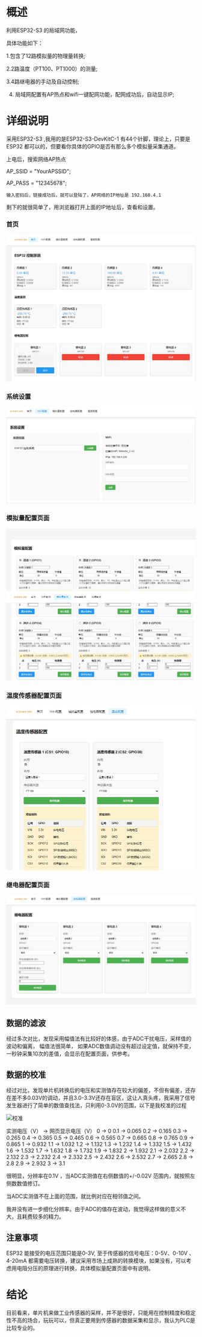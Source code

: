 # 概述

利用ESP32-S3 的局域网功能，

具体功能如下：

1.包含了12路模拟量的物理量转换;

2.2路温度（PT100、PT1000）的测量;

3.4路继电器的手动及自动控制;

4. 局域网配置有AP热点和wifi一键配网功能，配网成功后，自动显示IP;

# 详细说明

   采用ESP32-S3 ,我用的是ESP32-S3-DevKitC-1 有44个针脚，理论上，只要是ESP32 都可以的，但要看你具体的GPIO是否有那么多个模拟量采集通道。

   上电后，搜索网络AP热点

   AP_SSID = "YourAPSSID"; 

   AP_PASS = "12345678"; 

    输入密码后，链接成功后，就可以登陆了，AP网络的IP地址是 192.168.4.1

   剩下的就很简单了，用浏览器打开上面的IP地址后，查看和设置。

### 首页

   ![首页](pic/1.jpeg)

### 系统设置

   ![系统设置](pic/2.jpeg)

### 模拟量配置页面

   ![模拟量配置页面](pic/3.jpeg)

### 温度传感器配置页面

   ![温度传感器配置页面](pic/4.jpeg)

### 继电器配置页面

   ![继电器配置页面](pic/5.jpeg)


## 数据的滤波

   经过多次对比，发现采用幅值法有比较好的体感，由于ADC干扰电压，采样值的波动和偏离， 幅值法很简单， 如果ADC数值调动没有超过设定值，就保持不变，一秒钟采集10次的差值，会显示在配置页面，供参考。

## 数据的校准

   经过对比，发现单片机转换后的电压和实测值存在较大的偏差，不但有偏差，还存在差不多0.03V的调动，并且3.0-3.3V还存在盲区，这让人真头疼，我采用了信号发生器进行了简单的数值查找法，只利用0-3.0V的范围，以下是我校准的过程

   ![校准](pic/6.jpeg)

   实测电压（V） -> 网页显示电压（V）
   0	->	0
   0.1	->	0.065
   0.2	->	0.165
   0.3	->	0.265
   0.4	->	0.365
   0.5	->	0.465
   0.6	->	0.565
   0.7	->	0.665
   0.8	->	0.765
   0.9	->	0.865
   1	->	0.932
   1.1	->	1.032
   1.2	->	1.132
   1.3	->	1.232
   1.4	->	1.332
   1.5	->	1.432 
   1.6	->	1.532
   1.7	->	1.632
   1.8	->	1.732
   1.9	->	1.832
   2	->	1.932
   2.1	->	2.032
   2.2	->	2.132
   2.3	->	2.232
   2.4	->	2.332 
   2.5	->	2.432
   2.6	->	2.532
   2.7	->	2.665
   2.8	->	2.8
   2.9	->	2.932
   3	->	3.1

   很明显，分辨率在0.1V ，当ADC实测值在右侧数值的+/-0.02V 范围内，就按照左侧数数值修订。

   当ADC实测值不在上面的范围，就比例对应在相邻值之间。

   

   我并没有进一步细化分辨率。由于ADC的值存在波动，我觉得这样做的意义不大，且耗费较多的精力。

   

## 注意事项

   ESP32 能接受的电压范围只能是0-3V,  至于传感器的信号电压：0-5V、0-10V 、4-20mA 都需要电压转换，建议采用市场上成熟的转换模块，如果没有，可以考虑用电阻分压的原理进行转换，具体模拟量配置页面中有说明。

   

# 结论

   

   目前看来，单片机来做工业传感器的采样，并不是很好，只能用在控制精度和稳定性不高的场合，玩玩可以，但真正要用到传感器的数据采集和显示，我认为PLC是比较专业的。

   
